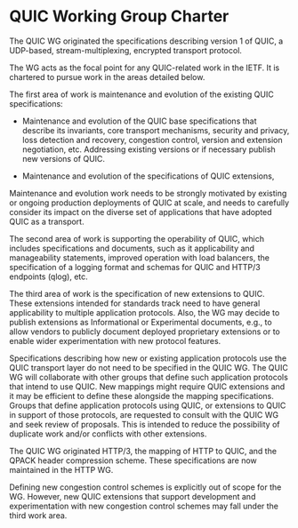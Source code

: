 # QUIC Working Group Charter

The QUIC WG originated the specifications describing version 1 of
QUIC, a UDP-based, stream-multiplexing, encrypted transport protocol.

The WG acts as the focal point for any QUIC-related work in the IETF.
It is chartered to pursue work in the areas detailed below.

The first area of work is maintenance and evolution of the existing
QUIC specifications:

- Maintenance and evolution of the QUIC base specifications that
  describe its invariants, core transport mechanisms, security and
  privacy, loss detection and recovery, congestion control, version and
  extension negotiation, etc. Addressing existing versions or if necessary
  publish new versions of QUIC. 

- Maintenance and evolution of the specifications of QUIC extensions, 

Maintenance and evolution work needs to be strongly motivated by
existing or ongoing production deployments of QUIC at scale, and needs
to carefully consider its impact on the diverse set of applications
that have adopted QUIC as a transport.

The second area of work is supporting the operability of QUIC, which includes 
specifications and documents, such as it applicability and manageability 
statements, improved operation with load balancers, the specification of 
a logging format and schemas for QUIC and HTTP/3 endpoints (qlog), etc.

The third area of work is the specification of new extensions to QUIC.
These extensions intended for standards track need to have general 
applicability to multiple application protocols. Also, the WG may decide 
to publish extensions as Informational or Experimental documents, e.g., 
to allow vendors to publicly document deployed proprietary extensions 
or to enable wider experimentation with new protocol features.

Specifications describing how new or existing application protocols
use the QUIC transport layer do not need to be specified in the QUIC
WG. The QUIC WG will collaborate with other groups that define such
application protocols that intend to use QUIC. New mappings might
require QUIC extensions and it may be efficient to define these
alongside the mapping specifications. Groups that define application
protocols using QUIC, or extensions to QUIC in support of those
protocols, are requested to consult with the QUIC WG and seek review
of proposals. This is intended to reduce the possibility of duplicate
work and/or conflicts with other extensions.

The QUIC WG originated HTTP/3, the mapping of HTTP to QUIC, and the
QPACK header compression scheme. These specifications are now
maintained in the HTTP WG.

Defining new congestion control schemes is explicitly out of scope for
the WG. However, new QUIC extensions that support development and
experimentation with new congestion control schemes may fall under the
third work area.
